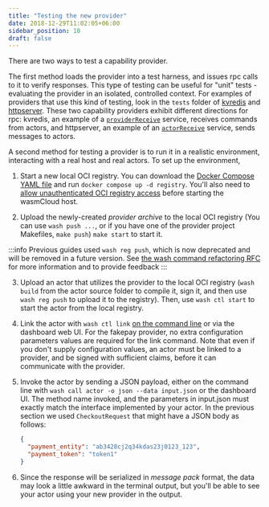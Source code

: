```yaml
---
title: "Testing the new provider"
date: 2018-12-29T11:02:05+06:00
sidebar_position: 10
draft: false
---
```


There are two ways to test a capability provider.

The first method loads the provider into a test harness, and issues rpc calls to it to verify responses. This type of testing can be useful for "unit" tests - evaluating the provider in an isolated, controlled context. For examples of providers that use this kind of testing, look in the `tests` folder of [kvredis](https://github.com/wasmCloud/capability-providers/tree/main/kvredis) and [httpserver](https://github.com/wasmCloud/capability-providers/tree/main/httpserver-rs). These two capability providers exhibit different directions for rpc: kvredis, an example of a [`providerReceive`](/docs/hosts/abis/wasmbus/interfaces/traits#wasmbus) service, receives commands from actors, and httpserver, an example of an [`actorReceive`](/docs/hosts/abis/wasmbus/interfaces/traits#wasmbus) service, sends messages to actors.

A second method for testing a provider is to run it in a realistic environment, interacting with a real host and real actors. To set up the environment,

1. Start a new local OCI registry. You can download the [Docker Compose YAML file](https://github.com/wasmCloud/examples/blob/main/docker/docker-compose.yml) and run `docker compose up -d registry`. You'll also need to [allow unauthenticated OCI registry access](/docs/developer/workflow/#allowing-unauthenticated-oci-registry-access) before starting the wasmCloud host.

2. Upload the newly-created _provider archive_ to the local OCI registry (You can use `wash push ...`, or if you have one of the provider project Makefiles, `make push`) `make start` to start it.

:::info
Previous guides used `wash reg push`, which is now deprecated and will be removed in a future version.
See [the wash command refactoring RFC](https://github.com/wasmCloud/wash/issues/538) for more information and to provide feedback
:::

3. Upload an actor that utilizes the provider to the local OCI registry (`wash build` from the actor source folder to compile it, sign it, and then use `wash reg push` to upload it to the registry). Then, use `wash ctl start` to start the actor from the local registry.
4. Link the actor with `wash ctl link` [on the command line](/docs/developer/actors/run#add-a-link-definition) or via the dashboard web UI. For the fakepay provider, no extra configuration parameters values are required for the link command. Note that even if you don't supply configuration values, an actor must be linked to a provider, and be signed with sufficient claims, before it can communicate with the provider.

5. Invoke the actor by sending a JSON payload, either on the command line with `wash call actor -o json --data input.json` or the dashboard UI. The method name invoked, and the parameters in input.json must exactly match the interface implemented by your actor. In the previous section we used `CheckoutRequest` that might have a JSON body as follows:

   ```json
   {
     "payment_entity": "ab3428cj2q34kdas23j0123_123",
     "payment_token": "token1"
   }
   ```

6. Since the response will be serialized in _message pack_ format, the data may look a little awkward in the terminal output, but you'll be able to see your actor using your new provider in the output.
